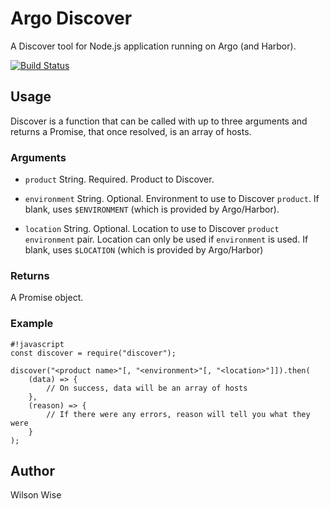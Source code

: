 # Argo Discover

A Discover tool for Node.js application running on Argo (and Harbor).

[![Build Status](https://travis-ci.org/turnerlabs/argo-discover.svg?branch=master)](https://travis-ci.org/turnerlabs/argo-discover)


## Usage

Discover is a function that can be called with up to three arguments and returns a Promise, that
once resolved, is an array of hosts.


### Arguments

+ `product` String. Required. Product to Discover.

+ `environment` String. Optional. Environment to use to Discover `product`. If blank, uses
`$ENVIRONMENT` (which is provided by Argo/Harbor).

+ `location` String. Optional. Location to use to Discover `product` `environment` pair. Location
can only be used if `environment` is used. If blank, uses `$LOCATION` (which is provided by
Argo/Harbor)


### Returns

A Promise object.


### Example

```
#!javascript
const discover = require("discover");

discover("<product name>"[, "<environment>"[, "<location>"]]).then(
    (data) => {
        // On success, data will be an array of hosts
    },
    (reason) => {
        // If there were any errors, reason will tell you what they were
    }
);
```


## Author

Wilson Wise
